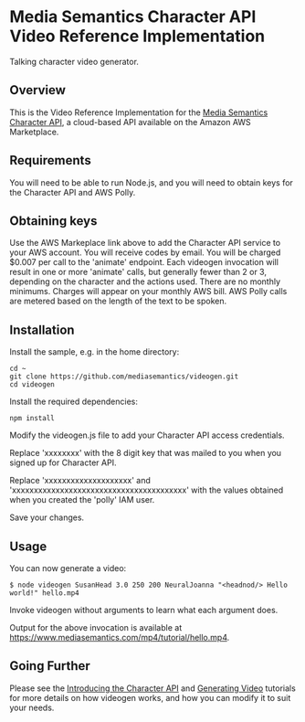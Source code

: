 # Media Semantics Character API Video Reference Implementation
Talking character video generator.

## Overview
This is the Video Reference Implementation for the [Media Semantics Character API](https://aws.amazon.com/marketplace/pp/B06ZY1VBFZ), a cloud-based API available on the Amazon AWS Marketplace.

## Requirements
You will need to be able to run Node.js, and you will need to obtain keys for the Character API and AWS Polly.

## Obtaining keys
Use the AWS Markeplace link above to add the Character API service to your AWS account. You will receive codes by email. You will be charged $0.007 per call to the 'animate' endpoint. Each videogen invocation will result in one or more 'animate' calls, but generally fewer than 2 or 3, depending on the character and the actions used. There are no monthly minimums. Charges will appear on your monthly AWS bill. AWS Polly calls are metered based on the length of the text to be spoken. 

## Installation

Install the sample, e.g. in the home directory:
```
cd ~  
git clone https://github.com/mediasemantics/videogen.git  
cd videogen
```

Install the required dependencies:
```
npm install
```

Modify the videogen.js file to add your Character API access credentials.

Replace 'xxxxxxxx' with the 8 digit key that was mailed to you when you signed up for Character API.

Replace 'xxxxxxxxxxxxxxxxxxxx' and 'xxxxxxxxxxxxxxxxxxxxxxxxxxxxxxxxxxxxxxxx' with the values obtained when you created the 'polly' IAM user.

Save your changes.

## Usage

You can now generate a video:
```
$ node videogen SusanHead 3.0 250 200 NeuralJoanna "<headnod/> Hello world!" hello.mp4
```
Invoke videogen without arguments to learn what each argument does.

Output for the above invocation is available at https://www.mediasemantics.com/mp4/tutorial/hello.mp4.


## Going Further

Please see the [Introducing the Character API](https://www.mediasemantics.com/apitutorial.html) and [Generating Video](https://www.mediasemantics.com/apitutorial5.html) tutorials for more details on how videogen works, and how you can modify it to suit your needs.




